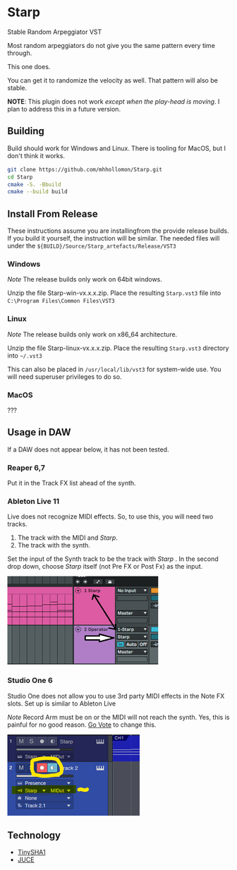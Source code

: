# Starp
Stable Random Arpeggiator VST

Most random arpeggiators do not give you the same pattern every time through.

This one does.

You can get it to randomize the velocity as well. That pattern will also be stable.

**NOTE**: This plugin does not work *except when the play-head is moving*. 
I plan to address this in a future version.

## Building

Build should work for Windows and Linux.
There is tooling for MacOS, but I don't think it works.

```sh
git clone https://github.com/mhhollomon/Starp.git
cd Starp
cmake -S. -Bbuild
cmake --build build
```

## Install From Release

These instructions assume you are installingfrom the provide release builds.
If you build it yourself, the instruction will be similar. The needed files
will under the `${BUILD}/Source/Starp_artefacts/Release/VST3`

### Windows
*Note* The release builds only work on 64bit windows.

Unzip the file Starp-win-vx.x.x.zip. Place the resulting `Starp.vst3`
file into `C:\Program Files\Common Files\VST3`

### Linux 
*Note* The release builds only work on x86_64 architecture.

Unzip the file Starp-linux-vx.x.x.zip. Place the resulting `Starp.vst3`
directory into `~/.vst3`

This can also be placed in `/usr/local/lib/vst3` for system-wide use.
You will need superuser privileges to do so.

### MacOS
???

## Usage in DAW

If a DAW does not appear below, it has not been tested.

### Reaper 6,7
Put it in the Track FX list ahead of the synth.

### Ableton Live 11
Live does not recognize MIDI effects. So, to use this, you will need two tracks.
1. The track with the MIDI and _Starp_.
1. The track with the synth.

Set the input of the Synth track to be the track with _Starp_ . In the second
drop down, choose _Starp_ itself (not Pre FX or Post Fx) as the input.

![Live Setup Example](docs/Live-Setup.png)

### Studio One 6
Studio One does not allow you to use 3rd party MIDI effects in the Note FX slots.
Set up is similar to Ableton Live

*Note* Record Arm must be on or the MIDI will not reach the synth.
Yes, this is painful for no good reason.
[Go Vote](https://answers.presonus.com/43595/add-support-for-third-party-note-fx) to change this.

![Live Setup Example](docs/StudioOne-setup.png)

## Technology

- [TinySHA1](https://github.com/mohaps/TinySHA1/)
- [JUCE](https://juce.com/)
